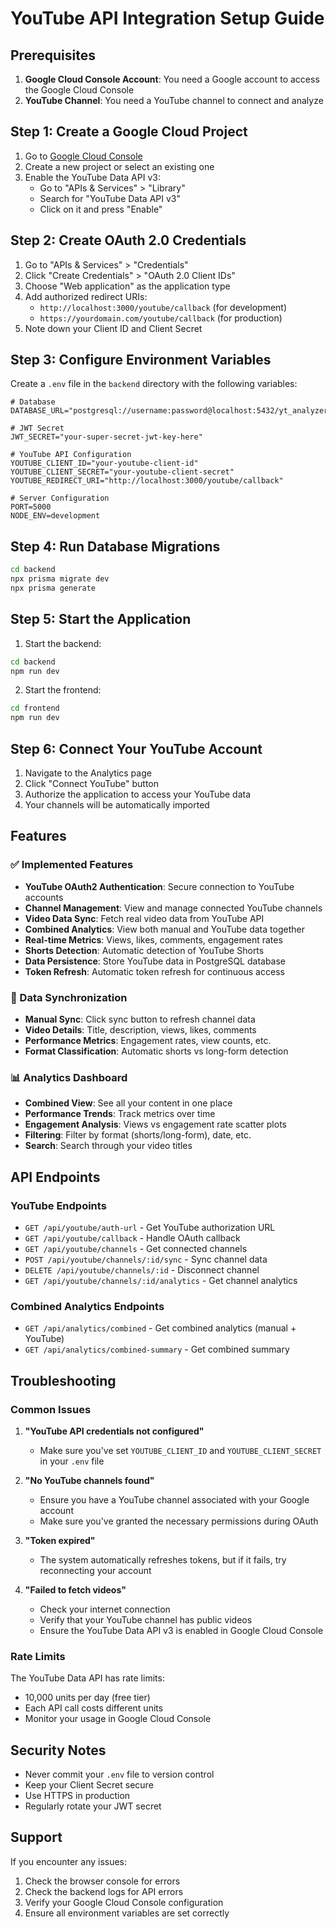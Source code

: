 # YouTube API Integration Setup Guide

## Prerequisites

1. **Google Cloud Console Account**: You need a Google account to access the Google Cloud Console
2. **YouTube Channel**: You need a YouTube channel to connect and analyze

## Step 1: Create a Google Cloud Project

1. Go to [Google Cloud Console](https://console.cloud.google.com/)
2. Create a new project or select an existing one
3. Enable the YouTube Data API v3:
   - Go to "APIs & Services" > "Library"
   - Search for "YouTube Data API v3"
   - Click on it and press "Enable"

## Step 2: Create OAuth 2.0 Credentials

1. Go to "APIs & Services" > "Credentials"
2. Click "Create Credentials" > "OAuth 2.0 Client IDs"
3. Choose "Web application" as the application type
4. Add authorized redirect URIs:
   - `http://localhost:3000/youtube/callback` (for development)
   - `https://yourdomain.com/youtube/callback` (for production)
5. Note down your Client ID and Client Secret

## Step 3: Configure Environment Variables

Create a `.env` file in the `backend` directory with the following variables:

```env
# Database
DATABASE_URL="postgresql://username:password@localhost:5432/yt_analyzer"

# JWT Secret
JWT_SECRET="your-super-secret-jwt-key-here"

# YouTube API Configuration
YOUTUBE_CLIENT_ID="your-youtube-client-id"
YOUTUBE_CLIENT_SECRET="your-youtube-client-secret"
YOUTUBE_REDIRECT_URI="http://localhost:3000/youtube/callback"

# Server Configuration
PORT=5000
NODE_ENV=development
```

## Step 4: Run Database Migrations

```bash
cd backend
npx prisma migrate dev
npx prisma generate
```

## Step 5: Start the Application

1. Start the backend:
```bash
cd backend
npm run dev
```

2. Start the frontend:
```bash
cd frontend
npm run dev
```

## Step 6: Connect Your YouTube Account

1. Navigate to the Analytics page
2. Click "Connect YouTube" button
3. Authorize the application to access your YouTube data
4. Your channels will be automatically imported

## Features

### ✅ Implemented Features

- **YouTube OAuth2 Authentication**: Secure connection to YouTube accounts
- **Channel Management**: View and manage connected YouTube channels
- **Video Data Sync**: Fetch real video data from YouTube API
- **Combined Analytics**: View both manual and YouTube data together
- **Real-time Metrics**: Views, likes, comments, engagement rates
- **Shorts Detection**: Automatic detection of YouTube Shorts
- **Data Persistence**: Store YouTube data in PostgreSQL database
- **Token Refresh**: Automatic token refresh for continuous access

### 🔄 Data Synchronization

- **Manual Sync**: Click sync button to refresh channel data
- **Video Details**: Title, description, views, likes, comments
- **Performance Metrics**: Engagement rates, view counts, etc.
- **Format Classification**: Automatic shorts vs long-form detection

### 📊 Analytics Dashboard

- **Combined View**: See all your content in one place
- **Performance Trends**: Track metrics over time
- **Engagement Analysis**: Views vs engagement rate scatter plots
- **Filtering**: Filter by format (shorts/long-form), date, etc.
- **Search**: Search through your video titles

## API Endpoints

### YouTube Endpoints
- `GET /api/youtube/auth-url` - Get YouTube authorization URL
- `GET /api/youtube/callback` - Handle OAuth callback
- `GET /api/youtube/channels` - Get connected channels
- `POST /api/youtube/channels/:id/sync` - Sync channel data
- `DELETE /api/youtube/channels/:id` - Disconnect channel
- `GET /api/youtube/channels/:id/analytics` - Get channel analytics

### Combined Analytics Endpoints
- `GET /api/analytics/combined` - Get combined analytics (manual + YouTube)
- `GET /api/analytics/combined-summary` - Get combined summary

## Troubleshooting

### Common Issues

1. **"YouTube API credentials not configured"**
   - Make sure you've set `YOUTUBE_CLIENT_ID` and `YOUTUBE_CLIENT_SECRET` in your `.env` file

2. **"No YouTube channels found"**
   - Ensure you have a YouTube channel associated with your Google account
   - Make sure you've granted the necessary permissions during OAuth

3. **"Token expired"**
   - The system automatically refreshes tokens, but if it fails, try reconnecting your account

4. **"Failed to fetch videos"**
   - Check your internet connection
   - Verify that your YouTube channel has public videos
   - Ensure the YouTube Data API v3 is enabled in Google Cloud Console

### Rate Limits

The YouTube Data API has rate limits:
- 10,000 units per day (free tier)
- Each API call costs different units
- Monitor your usage in Google Cloud Console

## Security Notes

- Never commit your `.env` file to version control
- Keep your Client Secret secure
- Use HTTPS in production
- Regularly rotate your JWT secret

## Support

If you encounter any issues:
1. Check the browser console for errors
2. Check the backend logs for API errors
3. Verify your Google Cloud Console configuration
4. Ensure all environment variables are set correctly 